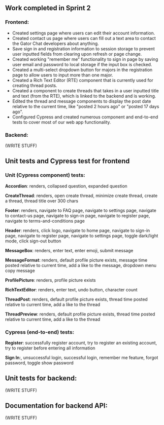 ## Work completed in Sprint 2
### Frontend:
- Created settings page where users can edit their account information.
- Created contact us page where users can fill out a text area to contact the Gator Chat developers about anything.
- Save sign in and registration information to session storage to prevent user inputted fields from clearing upon refresh or page change.
- Created working "remember me" functionality to sign in page by saving user email and password to local storage if the input box is checked.
- Created a multi-select dropdown button for majors in the registration page to allow users to input more than one major.
- Created a Rich Text Editor (RTE) component that is currently used for creating thread posts.
- Created a component to create threads that takes in a user inputted title and text (from the RTE), which is linked to the backend and is working. 
- Edited the thread and message components to display the post date relative to the current time, like "posted 2 hours ago" or "posted 17 days ago".
- Configured Cypress and created numerous component and end-to-end tests to cover most of our web app functionality.

### Backend:
(WRITE STUFF)

## Unit tests and Cypress test for frontend
### Unit (Cypress component) tests: 
**Accordion**: renders, collapsed question, expanded question

**CreateThread**: renders, open create thread, minimize create thread, create a thread, thread title over 300 chars

**Footer**: renders, navigate to FAQ page, navigate to settings page, navigate to contact-us page, navigate to sign-in page, navigate to register page, navigate to terms-and-conditions page

**Header**: renders, click logo, navigate to home page, navigate to sign-in page, navigate to register page, navigate to settings page, toggle dark/light mode, click sign-out button

**MessageBox**: renders, enter text, enter emoji, submit message

**MessageFormat**: renders, default profile picture exists, message time posted relative to current time, add a like to the message, dropdown menu copy message

**ProfilePicture**: renders, profile picture exists

**RichTextEditor**: renders, enter text, undo button, character count

**ThreadPost**: renders, default profile picture exists, thread time posted relative to current time, add a like to the thread

**ThreadPreview**: renders, default profile picture exists, thread time posted relative to current time, add a like to the thread

### Cypress (end-to-end) tests:
**Register**: successfully register account, try to register an existing account, try to register before entering all information

**Sign In**:, unsuccessful login, successful login, remember me feature, forgot password, toggle show password

## Unit tests for backend:
(WRITE STUFF)

## Documentation for backend API:
(WRITE STUFF)

